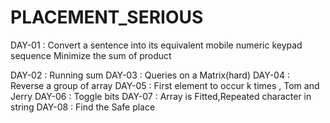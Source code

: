 # PLACEMENT_SERIOUS
DAY-01 : Convert a sentence into its equivalent mobile numeric keypad sequence
         Minimize the sum of product
         
DAY-02 : Running sum 
DAY-03 : Queries on a Matrix(hard)
DAY-04 : Reverse a group of array
DAY-05 : First element to occur k times , Tom and Jerry
DAY-06 : Toggle bits
DAY-07 : Array is Fitted,Repeated character in string 
DAY-08 : Find the Safe place
